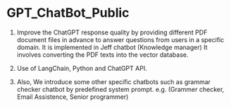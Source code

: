 # GPT_ChatBot_Public
1. Improve the ChatGPT response quality by providing different PDF document files in advance to answer questions from users in a specific domain.
   It is implemented in Jeff chatbot (Knowledge manager)
It involves converting the PDF texts into the vector database.

2. Use of LangChain, Python and ChatGPT API.
   
3. Also, We introduce some other specific chatbots such as grammar checker chatbot by predefined system prompt.
   e.g. (Grammer checker, Email Assistence, Senior programmer)


